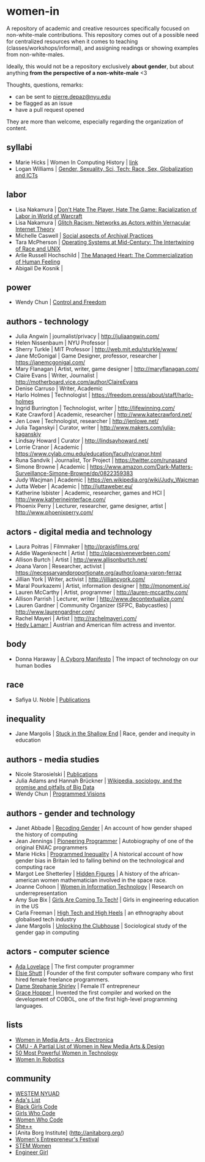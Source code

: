# women-in
A repository of academic and creative resources specifically focused on non-white-male contributions. This repository comes out of a possible need for centralized resources when it comes to teaching (classes/workshops/informal), and assigning readings or showing examples from non-white-males.

Ideally, this would not be a repository exclusively **about gender**, but about anything **from the perspective of a non-white-male** <3

Thoughts, questions, remarks:
- can be sent to pierre.depaz@nyu.edu
- be flagged as an issue
- have a pull request opened

They are more than welcome, especially regarding the organization of content.

## syllabi

- Marie Hicks | Women In Computing History | [link](http://mariehicks.net/syllabi/HicksHIST385WomeninComputingFall2016v4forpub.pdf)
- Logan Williams | [Gender, Sexuality, Sci, Tech: Race, Sex, Globalization and ICTs](http://libguides.lib.msu.edu/c.php?g=208456)


## labor
- Lisa Nakamura | [Don't Hate The Player, Hate The Game: Racialization of Labor in World of Warcraft](https://lnakamur.files.wordpress.com/2012/03/donthatetheplayer.pdf)
- Lisa Nakamura | [Glitch Racism: Networks as Actors within Vernacular Internet Theory](http://culturedigitally.org/2013/12/glitch-racism-networks-as-actors-within-vernacular-internet-theory/)
- Michelle Caswell | [Social aspects of Archival Practices](http://www.michellecaswell.org/p/research.html)
- Tara McPherson | [Operating Systems at Mid-Century: The Intertwining of Race and UNIX](https://www.hastac.org/blogs/michacardenas/2012/03/15/ch-1-tara-mcpherson-us-operating-systems-mid-century)
- Arlie Russell Hochschild | [The Managed Heart: The Commercialization of Human Feeling](http://www.ucpress.edu/book.php?isbn=9780520272941)
- Abigail De Kosnik | [](http://tdps.berkeley.edu/people/abigail-de-kosnik/)


## power
- Wendy Chun | [Control and Freedom](https://mitpress.mit.edu/books/control-and-freedom)


## authors - technology

- Julia Angwin | journalist/privacy | http://juliaangwin.com/
- Helen Nissenbaum | NYU Professor |
- Sherry Turkle | MIT Professor | http://web.mit.edu/sturkle/www/
- Jane McGonigal | Game Designer, professor, researcher | https://janemcgonigal.com/
- Mary Flanagan | Artist, writer, game designer | http://maryflanagan.com/
- Claire Evans | Writer, Journalist | http://motherboard.vice.com/author/ClaireEvans
- Denise Carruso | Writer, Academic
- Harlo Holmes | Technologist | https://freedom.press/about/staff/harlo-holmes
- Ingrid Burrington | Technologist, writer | http://lifewinning.com/
- Kate Crawford | Academic, researcher | http://www.katecrawford.net/
- Jen Lowe | Technologist, researcher | http://jenlowe.net/
- Julia Taganskyi | Curator, writer | http://www.makers.com/julia-kaganskiy
- Lindsay Howard | Curator | http://lindsayhoward.net/
- Lorrie Cranor | Academic | https://www.cylab.cmu.edu/education/faculty/cranor.html
- Runa Sandvik | Journalist, Tor Project | https://twitter.com/runasand
- Simone Browne | Academic | https://www.amazon.com/Dark-Matters-Surveillance-Simone-Browne/dp/0822359383
- Judy Wacjman | Academic | https://en.wikipedia.org/wiki/Judy_Wajcman
- Jutta Weber | Academic | http://juttaweber.eu/
- Katherine Isbister | Academic, researcher, games and HCI | http://www.katherineinterface.com/
- Phoenix Perry | Lecturer, researcher, game designer, artist | http://www.phoenixperry.com/

## actors - digital media and technology

- Laura Poitras | Filmmaker | http://praxisfilms.org/
- Addie Wagenknecht | Artist | http://placesiveneverbeen.com/
- Allison Burtch | Artist | http://www.allisonburtch.net/
- Joana Varon | Researcher, activist | https://necessaryandproportionate.org/author/joana-varon-ferraz
- Jillian York | Writer, activist | http://jilliancyork.com/
- Maral Pourkazemi | Artist, information designer | http://monoment.io/
- Lauren McCarthy | Artist, programmer | http://lauren-mccarthy.com/
- Allison Parrish | Lecturer, writer | http://www.decontextualize.com/
- Lauren Gardner | Community Organizer (SFPC, Babycastles) | http://www.laurengardner.com/
- Rachel Mayeri | Artist | http://rachelmayeri.com/
- [Hedy Lamarr ](https://en.wikipedia.org/wiki/Hedy_Lamarr) | Austrian and American film actress and inventor. 

## body

- Donna Haraway | [A Cyborg Manifesto](http://faculty.georgetown.edu/irvinem/theory/Haraway-CyborgManifesto-1.pdf) | The impact of technology on our human bodies

## race

- Safiya U. Noble | [Publications](https://safiyaunoble.com/publication/)

## inequality

- Jane Margolis | [Stuck in the Shallow End](https://mitpress.mit.edu/books/stuck-shallow-end) | Race, gender and inequity in education


## authors - media studies

- Nicole Starosielski | [Publications](http://steinhardt.nyu.edu/faculty/Nicole_Starosielski)
- Julia Adams and Hannah Brückner | [Wikipedia, sociology, and the promise and pitfalls of Big Data](http://bds.sagepub.com/content/spbds/2/2/2053951715614332.full.pdf)
- Wendy Chun | [Programmed Visions](https://mitpress.mit.edu/books/programmed-visions)


## authors - gender and technology

- Janet Abbade | [Recoding Gender](https://www.lib.vt.edu/events/vsi/abbate.html) | An account of how gender shaped the history of computing
- Jean Jennings | [Pioneering Programmer](https://www.amazon.com/Pioneer-Programmer-Jennings-Computer-Changed/dp/1612480861)  | Autobiography of one of the original ENIAC programmers
- Marie Hicks | [Programmed Inequality](http://programmedinequality.com/) | A historical account of how gender bias in Britain led to falling behind on the technological and computing race
- Margot Lee Shetterley | [Hidden Figures](http://margotleeshetterly.com/hidden-figures-nasas-african-american-computers/) | A history of the african-american women mathematician involved in the space race.
- Joanne Cohoon | [Women in Information Technology](https://mitpress.mit.edu/authors/joanne-cohoon) | Research on underrepresentation
- Amy Sue Bix | [Girls Are Coming To Tech!](https://mitpress.mit.edu/books/girls-coming-tech) | Girls in engineering education in the US
- Carla Freeman | [High Tech and High Heels](https://www.dukeupress.edu/High-Tech-and-High-Heels-in-the-Global-Economy/) | an ethnography about globalised tech industry
- Jane Margolis | [Unlocking the Clubhouse](https://mitpress.mit.edu/books/unlocking-clubhouse) | Sociological study of the gender gap in computing

## actors - computer science

- [Ada Lovelace](https://en.wikipedia.org/wiki/Ada_Lovelace) | The first computer programmer
- [Elsie Shutt](http://ethw.org/Oral-History:Elsie_Shutt) | Founder of the first computer software company who first hired female freelance programmers.
- [Dame Stephanie Shirley](http://www.steveshirley.com/) | Female IT entrepreneur
- [Grace Hopper ](https://en.wikipedia.org/wiki/Grace_Hopper) | Invented the first compiler and worked on the development of COBOL, one of the first high-level programming languages.


## lists
- [Women in Media Arts - Ars Electronica](http://www.aec.at/aeblog/en/2017/02/20/women-in-media-arts/)
- [CMU - A Partial List of Women in New Media Arts & Design](http://cmuems.com/2015c/deliverables/deliverables-10/lists-of-women-media-artists/)
- [50 Most Powerful Women in Technology](http://top50tech.org/2016/)
- [Women In Robotics](https://medium.com/@WomenInRobotics/launching-the-women-in-robotics-directory-5775c2df12bf#.wie5hsgt8)

## community
- [WESTEM NYUAD](http://www.westem.nyuad.im/)
- [Ada's List](https://adaslist.mobilize.io/registrations/groups/3331)
- [Black Girls Code](http://www.blackgirlscode.com/)
- [Girls Who Code](https://girlswhocode.com/)
- [Women Who Code](https://www.womenwhocode.com/)
- [She++](http://sheplusplus.org/)
- [Anita Borg Institute] (http://anitaborg.org/)
- [Women's Entrepreneur's Festival](https://twitter.com/wefestival)
- [STEM Women](http://www.stemwomen.net/)
- [Engineer Girl](http://www.engineergirl.org/)

